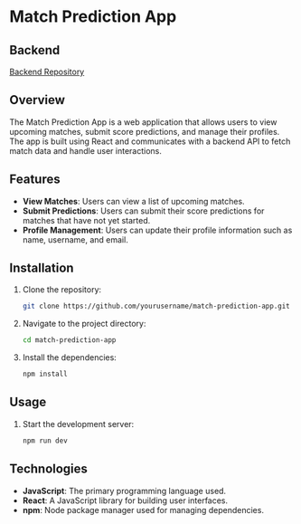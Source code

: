 # Match Prediction App

## Backend
[Backend Repository](https://github.com/jonnekoi/FMM.git)

## Overview
The Match Prediction App is a web application that allows users to view upcoming matches, submit score predictions, and manage their profiles. The app is built using React and communicates with a backend API to fetch match data and handle user interactions. 

## Features
- **View Matches**: Users can view a list of upcoming matches.
- **Submit Predictions**: Users can submit their score predictions for matches that have not yet started.
- **Profile Management**: Users can update their profile information such as name, username, and email.

## Installation
1. Clone the repository:
   ```bash
   git clone https://github.com/yourusername/match-prediction-app.git
   ```
2. Navigate to the project directory:
   ```bash
   cd match-prediction-app
   ```
3. Install the dependencies:
   ```bash
   npm install
   ```

## Usage
1. Start the development server:
   ```bash
   npm run dev
   ```

## Technologies
- **JavaScript**: The primary programming language used.
- **React**: A JavaScript library for building user interfaces.
- **npm**: Node package manager used for managing dependencies.
